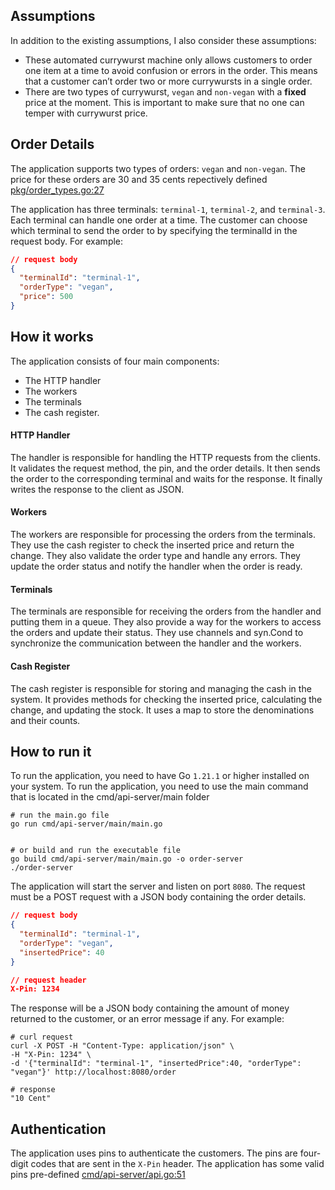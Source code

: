 ## Assumptions

In addition to the existing assumptions, I also consider these assumptions:

- These automated currywurst machine only allows customers to order one item at a time to avoid confusion or errors
  in the order. This means that a customer can’t order two or more currywursts in a single order.
- There are two types of currywurst, `vegan` and `non-vegan` with a **fixed** price at the moment. This is important to
  make
  sure that no one can temper with currywurst price.

## Order Details 
The application supports two types of orders: `vegan` and `non-vegan`. The price for these orders 
are 30 and 35 cents repectively defined [pkg/order_types.go:27](here)

The application has three terminals: `terminal-1`, `terminal-2`, and `terminal-3`. 
Each terminal can handle one order at a time. The customer can choose which terminal to send the order to 
by specifying the terminalId in the request body. For example:
```json
// request body
{
  "terminalId": "terminal-1",
  "orderType": "vegan",
  "price": 500
}
```

## How it works

The application consists of four main components:

- The HTTP handler
- The workers
- The terminals
- The cash register.

#### HTTP Handler

The handler is responsible for handling the HTTP requests from the clients. It validates the request method, the pin,
and the order details. It then sends the order to the corresponding terminal and waits for the response. It finally
writes the response to the client as JSON.

#### Workers

The workers are responsible for processing the orders from the terminals. They use the cash register to
check the inserted price and return the change. They also validate the order type and handle any errors.
They update the order status and notify the handler when the order is ready.

#### Terminals

The terminals are responsible for receiving the orders from the handler and putting them in a queue.
They also provide a way for the workers to access the orders and update their status. They use channels and syn.Cond
to synchronize the communication between the handler and the workers.

#### Cash Register

The cash register is responsible for storing and managing the cash in the system. It provides methods for checking
the inserted price, calculating the change, and updating the stock. It uses a map to store the denominations and their
counts.

## How to run it
To run the application, you need to have Go `1.21.1` or higher installed on your system.
To run the application, you need to use the main command that is located in the cmd/api-server/main folder

```shell 
# run the main.go file
go run cmd/api-server/main/main.go


# or build and run the executable file
go build cmd/api-server/main/main.go -o order-server
./order-server
```

The application will start the server and listen on port `8080`.
The request must be a POST request with a JSON body containing the order details.

``` json
// request body
{
  "terminalId": "terminal-1",
  "orderType": "vegan",
  "insertedPrice": 40
}

// request header
X-Pin: 1234
```

The response will be a JSON body containing the amount of money returned to the customer, or an error message if any.
For example:

```shell
# curl request 
curl -X POST -H "Content-Type: application/json" \
-H "X-Pin: 1234" \
-d '{"terminalId": "terminal-1", "insertedPrice":40, "orderType": "vegan"}' http://localhost:8080/order 

# response 
"10 Cent"
```

## Authentication
The application uses pins to authenticate the customers. The pins are four-digit codes that are sent in the `X-Pin` header.
The application has some valid pins pre-defined [cmd/api-server/api.go:51](here)
